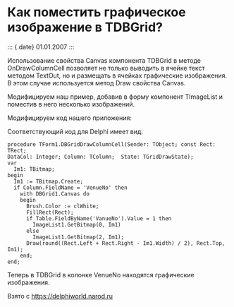 Как поместить графическое изображение в TDBGrid?
================================================

::: {.date}
01.01.2007
:::

Использование свойства Canvas компонента TDBGrid в методе
OnDrawColumnCell позволяет не только выводить в ячейке текст методом
TextOut, но и размещать в ячейках графические изображения. В этом случае
используется метод Draw свойства Canvas.

Модифицируем наш пример, добавив в форму компонент TImageList и поместив
в него несколько изображений.

Модифицируем код нашего приложения:

Соответствующий код для Delphi имеет вид:

    procedure TForm1.DBGridDrawColumnCell(Sender: TObject; const Rect: TRect;
    DataCol: Integer; Column: TColumn;  State: TGridDrawState);
    var
      Im1: TBitmap;
    begin
      Im1 := TBitmap.Create;
      if Column.FieldName = 'VenueNo' then
        with DBGrid1.Canvas do
        begin
          Brush.Color := clWhite;
          FillRect(Rect);
          if Table.FieldByName('VanueNo').Value = 1 then
            ImageList1.GetBitmap(0, Im1)
          else
            ImageList1.GetBitmap(2, Im1);
          Draw(round((Rect.Left + Rect.Right - Im1.Width) / 2), Rect.Top, Im1);
        end;
    end;

Теперь в TDBGrid в колонке VenueNo находятся графические изображения.

Взято с <https://delphiworld.narod.ru>
